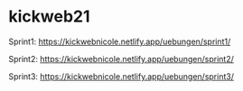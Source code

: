 # kickweb21
Sprint1: https://kickwebnicole.netlify.app/uebungen/sprint1/

Sprint2: https://kickwebnicole.netlify.app/uebungen/sprint2/

Sprint3: https://kickwebnicole.netlify.app/uebungen/sprint3/

